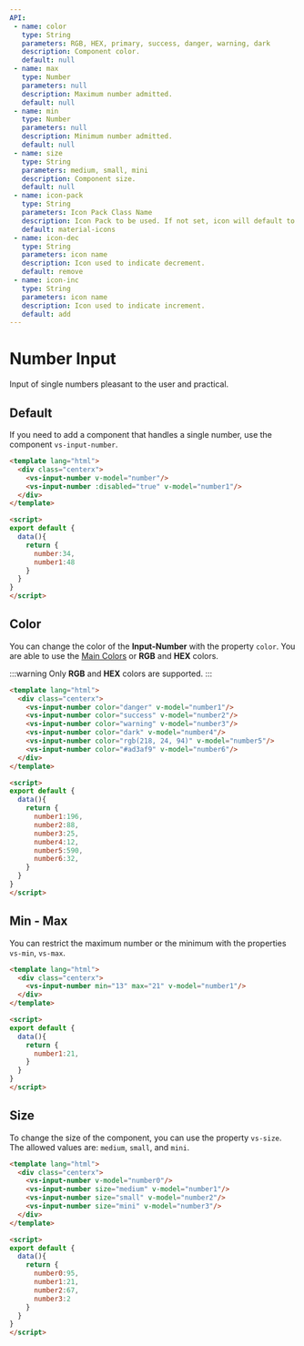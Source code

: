 ```yaml
---
API:
 - name: color
   type: String
   parameters: RGB, HEX, primary, success, danger, warning, dark
   description: Component color.
   default: null
 - name: max
   type: Number
   parameters: null
   description: Maximum number admitted.
   default: null
 - name: min
   type: Number
   parameters: null
   description: Minimum number admitted.
   default: null
 - name: size
   type: String
   parameters: medium, small, mini
   description: Component size.
   default: null
 - name: icon-pack
   type: String
   parameters: Icon Pack Class Name
   description: Icon Pack to be used. If not set, icon will default to Material Icons. ex. FA4 uses fa or fas, FA5 uses fas, far, or fal.
   default: material-icons
 - name: icon-dec
   type: String
   parameters: icon name
   description: Icon used to indicate decrement.
   default: remove
 - name: icon-inc
   type: String
   parameters: icon name
   description: Icon used to indicate increment.
   default: add
---
```



# Number Input

<box header>

  Input of single numbers pleasant to the user and practical.

</box>

<box>

## Default

If you need to add a component that handles a single number, use the component `vs-input-number`.

<vuecode md>
<div slot="demo">
  <Demos-Inputnumber-Default />
</div>
<div slot="code">

```html
<template lang="html">
  <div class="centerx">
    <vs-input-number v-model="number"/>
    <vs-input-number :disabled="true" v-model="number1"/>
  </div>
</template>

<script>
export default {
  data(){
    return {
      number:34,
      number1:48
    }
  }
}
</script>
```

</div>
</vuecode>

</box>

<box>

## Color

You can change the color of the **Input-Number** with the property `color`. You are able to use the [Main Colors](/theme/) or **RGB** and **HEX** colors.

:::warning
  Only **RGB** and **HEX** colors are supported.
:::

<vuecode md>
<div slot="demo">
  <Demos-Inputnumber-Color />
</div>
<div slot="code">

```html
<template lang="html">
  <div class="centerx">
    <vs-input-number color="danger" v-model="number1"/>
    <vs-input-number color="success" v-model="number2"/>
    <vs-input-number color="warning" v-model="number3"/>
    <vs-input-number color="dark" v-model="number4"/>
    <vs-input-number color="rgb(218, 24, 94)" v-model="number5"/>
    <vs-input-number color="#ad3af9" v-model="number6"/>
  </div>
</template>

<script>
export default {
  data(){
    return {
      number1:196,
      number2:88,
      number3:25,
      number4:12,
      number5:590,
      number6:32,
    }
  }
}
</script>
```

</div>
</vuecode>
</box>

<box>

## Min - Max

You can restrict the maximum number or the minimum with the properties `vs-min`, `vs-max`.

<vuecode md>
<div slot="demo">
  <Demos-Inputnumber-Minmax />
</div>
<div slot="code">

```html
<template lang="html">
  <div class="centerx">
    <vs-input-number min="13" max="21" v-model="number1"/>
  </div>
</template>

<script>
export default {
  data(){
    return {
      number1:21,
    }
  }
}
</script>
```

</div>
</vuecode>
</box>

<box>

## Size

To change the size of the component, you can use the property `vs-size`. The allowed values are: `medium`, `small`, and `mini`.

<vuecode md>
<div slot="demo">
  <Demos-Inputnumber-Size />
</div>
<div slot="code">

```html
<template lang="html">
  <div class="centerx">
    <vs-input-number v-model="number0"/>
    <vs-input-number size="medium" v-model="number1"/>
    <vs-input-number size="small" v-model="number2"/>
    <vs-input-number size="mini" v-model="number3"/>
  </div>
</template>

<script>
export default {
  data(){
    return {
      number0:95,
      number1:21,
      number2:67,
      number3:2
    }
  }
}
</script>
```

</div>
</vuecode>
</box>
